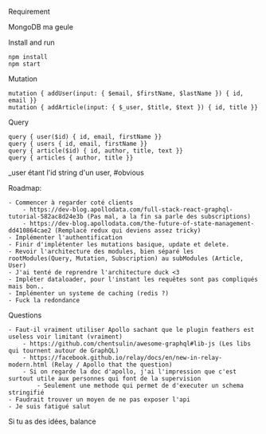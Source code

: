 Requirement

MongoDB ma geule

Install and run

```
npm install
npm start
```

Mutation

```
mutation { addUser(input: { $email, $firstName, $lastName }) { id, email }}
mutation { addArticle(input: { $_user, $title, $text }) { id, title }}
```

Query

```
query { user($id) { id, email, firstName }} 
query { users { id, email, firstName }} 
query { article($id) { id, author, title, text }} 
query { articles { author, title }} 
```

_user étant l'id string d'un user, #obvious

Roadmap:

    - Commencer à regarder coté clients
        - https://dev-blog.apollodata.com/full-stack-react-graphql-tutorial-582ac8d24e3b (Pas mal, a la fin sa parle des subscriptions)
        - https://dev-blog.apollodata.com/the-future-of-state-management-dd410864cae2 (Remplacé redux qui deviens assez tricky)
    - Implémenter l'authentification
    - Finir d'implétenter les mutations basique, update et delete.
    - Revoir l'architecture des modules, bien séparé les rootModules(Query, Mutation, Subscription) au subModules (Article, User)
    - J'ai tenté de reprendre l'architecture duck <3
    - Impléter dataloader, pour l'instant les requêtes sont pas compliqués mais bon..
    - Implémenter un systeme de caching (redis ?)
    - Fuck la redondance


Questions

    - Faut-il vraiment utiliser Apollo sachant que le plugin feathers est useless voir limitant (vraiment)
        - https://github.com/chentsulin/awesome-graphql#lib-js (Les libs qui tournent autour de GraphQL)
        - https://facebook.github.io/relay/docs/en/new-in-relay-modern.html (Relay / Apollo that the question)
        - Si on regarde la doc d'apollo, j'ai l'impression que c'est surtout utile aux personnes qui font de la supervision
            - Seulement une methode qui permet de d'executer un schema stringifié
    - Faudrait trouver un moyen de ne pas exposer l'api
    - Je suis fatigué salut

Si tu as des idées, balance